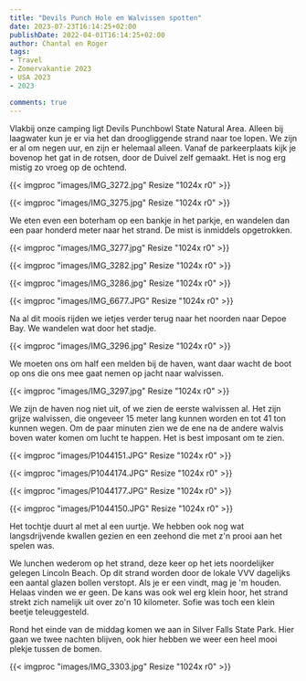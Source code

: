 ```yaml
---
title: "Devils Punch Hole en Walvissen spotten"
date: 2023-07-23T16:14:25+02:00
publishDate: 2022-04-01T16:14:25+02:00
author: Chantal en Roger
tags:
- Travel
- Zomervakantie 2023
- USA 2023
- 2023

comments: true
---
```


Vlakbij onze camping ligt Devils Punchbowl State Natural Area. Alleen bij laagwater kun je er via het dan droogliggende strand naar toe lopen. We zijn er al om negen uur, en zijn er helemaal alleen. Vanaf de parkeerplaats kijk je bovenop het gat in de rotsen, door de Duivel zelf gemaakt. Het is nog erg mistig zo vroeg op de ochtend.

{{< imgproc "images/IMG_3272.jpg" Resize "1024x r0" >}}

{{< imgproc "images/IMG_3275.jpg" Resize "1024x r0" >}}

We eten even een boterham op een bankje in het parkje, en wandelen dan een paar honderd meter naar het strand. De mist is inmiddels opgetrokken.

{{< imgproc "images/IMG_3277.jpg" Resize "1024x r0" >}}

{{< imgproc "images/IMG_3282.jpg" Resize "1024x r0" >}}

{{< imgproc "images/IMG_3286.jpg" Resize "1024x r0" >}}

{{< imgproc "images/IMG_6677.JPG" Resize "1024x r0" >}}

Na al dit moois rijden we ietjes verder terug naar het noorden naar Depoe Bay. We wandelen wat door het stadje.

{{< imgproc "images/IMG_3296.jpg" Resize "1024x r0" >}}

We moeten ons om half een melden bij de haven, want daar wacht de boot op ons die ons mee gaat nemen op jacht naar walvissen.

{{< imgproc "images/IMG_3297.jpg" Resize "1024x r0" >}}

We zijn de haven nog niet uit, of we zien de eerste walvissen al. Het zijn grijze walvissen, die ongeveer 15 meter lang kunnen worden en tot 41 ton kunnen wegen. Om de paar minuten zien we de ene na de andere walvis boven water komen om lucht te happen. Het is best imposant om te zien.

{{< imgproc "images/P1044151.JPG" Resize "1024x r0" >}}

{{< imgproc "images/P1044174.JPG" Resize "1024x r0" >}}

{{< imgproc "images/P1044177.JPG" Resize "1024x r0" >}}

{{< imgproc "images/P1044150.JPG" Resize "1024x r0" >}}

Het tochtje duurt al met al een uurtje. We hebben ook nog wat langsdrijvende kwallen gezien en een zeehond die met z'n prooi aan het spelen was.

We lunchen wederom op het strand, deze keer op het iets noordelijker gelegen Lincoln Beach. Op dit strand worden door de lokale VVV dagelijks een aantal glazen bollen verstopt. Als je er een vindt, mag je 'm houden. Helaas vinden we er geen. De kans was ook wel erg klein hoor, het strand strekt zich namelijk uit over zo'n 10 kilometer. Sofie was toch een klein beetje teleuggesteld.

Rond het einde van de middag komen we aan in Silver Falls State Park. Hier gaan we twee nachten blijven, ook hier hebben we weer een heel mooi plekje tussen de bomen.

{{< imgproc "images/IMG_3303.jpg" Resize "1024x r0" >}}
